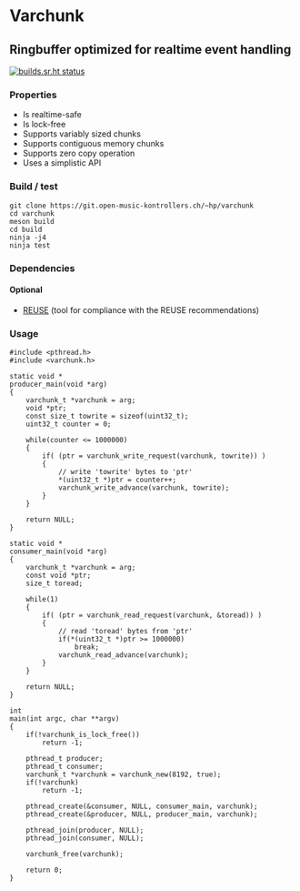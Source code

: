 <!--
  -- (SPDX-FileCopyrightText: Hanspeter Portner <dev@open-music-kontrollers.ch>
  -- (SPDX-License-Identifier: CC0-1.0
  -->
# Varchunk

## Ringbuffer optimized for realtime event handling

[![builds.sr.ht status](https://builds.open-music-kontrollers.ch/~hp/varchunk/.svg)](https://builds.open-music-kontrollers.ch/~hp/varchunk/?)

### Properties

* Is realtime-safe
* Is lock-free
* Supports variably sized chunks
* Supports contiguous memory chunks
* Supports zero copy operation
* Uses a simplistic API

### Build / test

	git clone https://git.open-music-kontrollers.ch/~hp/varchunk
	cd varchunk
	meson build
	cd build
	ninja -j4
	ninja test

### Dependencies

#### Optional

* [REUSE](https://git.fsfe.org/reuse/tool) (tool for compliance with the REUSE recommendations)

### Usage

	#include <pthread.h>
	#include <varchunk.h>

	static void *
	producer_main(void *arg)
	{
		varchunk_t *varchunk = arg;
		void *ptr;
		const size_t towrite = sizeof(uint32_t);
		uint32_t counter = 0;

		while(counter <= 1000000)
		{
			if( (ptr = varchunk_write_request(varchunk, towrite)) )
			{
				// write 'towrite' bytes to 'ptr'
				*(uint32_t *)ptr = counter++;
				varchunk_write_advance(varchunk, towrite);
			}
		}

		return NULL;
	}

	static void *
	consumer_main(void *arg)
	{
		varchunk_t *varchunk = arg;
		const void *ptr;
		size_t toread;

		while(1)
		{
			if( (ptr = varchunk_read_request(varchunk, &toread)) )
			{
				// read 'toread' bytes from 'ptr'
				if(*(uint32_t *)ptr >= 1000000)
					break;
				varchunk_read_advance(varchunk);
			}
		}

		return NULL;
	}

	int
	main(int argc, char **argv)
	{
		if(!varchunk_is_lock_free())
			return -1;

		pthread_t producer;
		pthread_t consumer;
		varchunk_t *varchunk = varchunk_new(8192, true);
		if(!varchunk)
			return -1;

		pthread_create(&consumer, NULL, consumer_main, varchunk);
		pthread_create(&producer, NULL, producer_main, varchunk);

		pthread_join(producer, NULL);
		pthread_join(consumer, NULL);

		varchunk_free(varchunk);

		return 0;
	}

